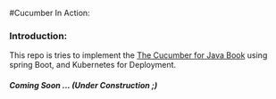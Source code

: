 #Cucumber In Action:


### Introduction:
This repo is tries to implement the [The Cucumber for Java Book](https://www.amazon.com/Cucumber-Java-Book-Behaviour-Driven-Development/dp/1941222293)
using spring Boot, and Kubernetes for Deployment.

##### Coming Soon ... (Under Construction ;) 
